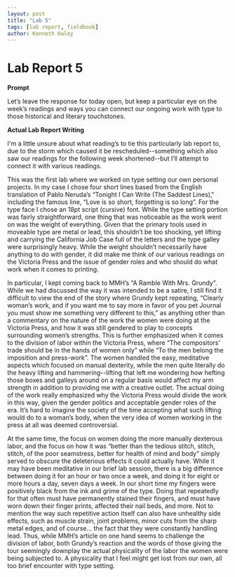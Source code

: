 ```yaml
---  
layout: post  
title: "Lab 5"  
tags: [lab report, fieldbook]  
author: Kenneth Haley 
---
```


# Lab Report 5

**Prompt**

Let’s leave the response for today open, but keep a particular eye on the week’s readings and ways you can connect our ongoing work with type to those historical and literary touchstones.


**Actual Lab Report Writing**

I'm a little unsure about what reading’s to tie this particularly lab report to, due to the storm which caused it be rescheduled--something which also saw our readings for the following week shortened--but I’ll attempt to connect it with various readings.

This was the first lab where we worked on type setting our own personal projects. In my case I chose four short lines based from the English translation of Pablo Neruda’s “Tonight I Can Write (The Saddest Lines),‟ including the famous line, “Love is so short, forgetting is so long”. For the type face I chose an 18pt script (cursive) font. While the type setting portion was fairly straightforward, one thing that was noticeable as the work went on was the weight of everything. Given that the primary tools used in moveable type are metal or lead, this shouldn’t be too shocking, yet lifting and carrying the California Job Case full of the letters and the type galley were surprisingly heavy. While the weight shouldn’t necessarily have anything to do with gender, it did make me think of our various readings on the Victoria Press and the issue of gender roles and who should do what work when it comes to printing. 

In particular, I kept coming back to MMH’s “A Ramble With Mrs. Grundy”. While we had discussed the way it was intended to be a satire, I still find it difficult to view the end of the story where Grundy kept repeating, “Clearly woman’s work, and if you want me to say more in favor of you pet Journal you must show me something very different to this,” as anything other than a commentary on the nature of the work the women were doing at the Victoria Press, and how it was still gendered to play to concepts surrounding women’s strengths. This is further emphasized when it comes to the division of labor within the Victoria Press, where “The compositors’ trade should be in the hands of women only” while “To the men belong the imposition and press-work”. The women handled the easy, meditative aspects which focused on manual dexterity, while the men quite literally do the heavy lifting and hammering--lifting that left me wondering how hefting those boxes and galleys around on a regular basis would affect my arm strength in addition to providing me with a creative outlet. The actual doing of the work really emphasized why the Victoria Press would divide the work in this way, given the gender politics and acceptable gender roles of the era. It’s hard to imagine the society of the time accepting what such lifting would do to a woman’s body, when the very idea of women working in the press at all was deemed controversial.

At the same time, the focus on women doing the more manually dexterous labor, and the focus on how it was “better than the tedious stitch, stitch, stitch, of the poor seamstress, better for health of mind and body” simply served to obscure the deleterious effects it could actually have. While it may have been meditative in our brief lab session, there is a big difference between doing it for an hour or two once a week, and doing it for eight or more hours a day, seven days a week. In our short time my fingers were positively black from the ink and grime of the type. Doing that repeatedly for that often must have permanently stained their fingers, and must have worn down their finger prints, affected their nail beds, and more. Not to mention the way such repetitive action itself can also have unhealthy side effects, such as muscle strain, joint problems, minor cuts from the sharp metal edges, and of course... the fact that they were constantly handling lead. Thus, while MMH’s article on one hand seems to challenge the division of labor, both Grundy’s reaction and the words of those giving the tour seemingly downplay the actual physicality of the labor the women were being subjected to. A physicality that I feel might get lost from our own, all too brief encounter with type setting.